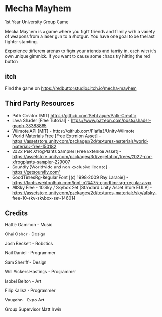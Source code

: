 # Mecha Mayhem
1st Year University Group Game

Mecha Mayhem is a game where you fight friends and family with a variety of weapons from a laser gun to a shotgun. You have one goal to be the last fighter standing.

Experience different arenas to fight your friends and family in, each with it's own unique gimmick. If you want to cause some chaos try hitting the red button

## itch
Find the game on https://redbuttonstudios.itch.io/mecha-mayhem

## Third Party Resources
- Path Creator [MIT] https://github.com/SebLague/Path-Creator
- Lava Shader [Free Tutorial] - https://www.patreon.com/posts/shader-graph-33388865
- Wiimote API [MIT] - https://github.com/Flafla2/Unity-Wiimote
- World Materials Free [Free Extenion Asset] - https://assetstore.unity.com/packages/2d/textures-materials/world-materials-free-150182
- 2022 PBR XfrogPlants Sampler [Free Extenion Asset] - https://assetstore.unity.com/packages/3d/vegetation/trees/2022-pbr-xfrogplants-sampler-229007
- Soundly [Worldwide and non-exclusive license] - https://getsoundly.com/
- GoodTimesRg-Regular Font [(c) 1998-2009 Ray Larabie] - https://fonts.webtoolhub.com/font-n24475-goodtimesrg-regular.aspx
- AllSky Free - 10 Sky / Skybox Set [Standard Unity Asset Store EULA] - https://assetstore.unity.com/packages/2d/textures-materials/sky/allsky-free-10-sky-skybox-set-146014

## Credits
Hattie Gammon - Music 

Chai Osher - Design 

Josh Beckett - Robotics 

Nail Daniel - Programmer 

Sam Sheriff - Design 

Will Vickers Hastings - Programmer 

Isobel Belton - Art 

Filip Kalisz - Programmer 

Vaugahn - Expo Art  

Group Supervisor Matt Irwin 
